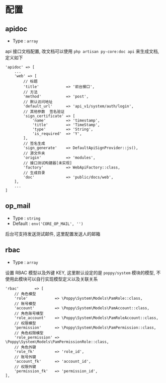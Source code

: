 # 配置

## apidoc

-   Type : `array`

api 接口文档配置, 改文档可以使用 `php artisan py-core:doc api` 来生成文档, 定义如下

```
'apidoc' => [
    ...
	'web' => [
        // 标题
        'title'            => '前台接口',
        // 方法
        'method'           => 'post',
        // 默认访问地址
        'default_url'      => 'api_v1/system/auth/login',
        // 其他参数  签名验证
		'sign_certificate' => [
			'name'         => 'timestamp',
			'title'        => 'TimeStamp',
			'type'         => 'String',
			'is_required'  => 'Y',
		],
        // 签名生成
		'sign_generate'    => DefaultApiSignProvider::js(),
        // 源文件夹
        'origin'           => 'modules',
        // 接口测试构建器[未实现]
        'factory'          => WebApiFactory::class,
        // 生成目录
        'doc'              => 'public/docs/web',
	],
	...
]
```

## op_mail

-   Type : `string`
-   Default : `env('CORE_OP_MAIL', '')`

后台可支持发送测试邮件, 这里配置发送人的邮箱

## rbac

-   Type : `array`

设置 RBAC 模型以及外键 KEY, 这里默认设定的是 `poppy/system` 模块的模型, 不使用此模块可以自行实现模型定义以及关联关系

```
'rbac'       => [
    // 角色模型
    'role'            => \Poppy\System\Models\PamRole::class,
    // 账号模型
    'account'         => \Poppy\System\Models\PamAccount::class,
    // 角色账号模型
    'role_account'    => \Poppy\System\Models\PamRoleAccount::class,
    // 权限模型
    'permission'      => \Poppy\System\Models\PamPermission::class,
    // 角色权限模型
    'role_permission' => \Poppy\System\Models\PamPermissionRole::class,
    // 角色外键
    'role_fk'         => 'role_id',
    // 账号外键
    'account_fk'      => 'account_id',
    // 权限外键
    'permission_fk'   => 'permission_id',
],
```
